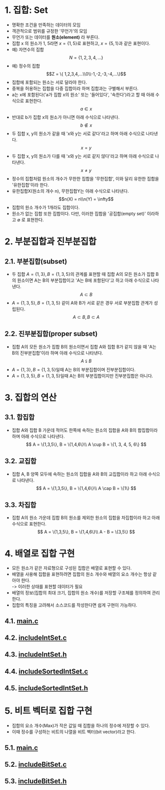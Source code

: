 # 1. 집합: Set
- 명확한 조건을 만족하는 데이터의 모임
- 객관적으로 범위를 규정한 '무언가'의 모임
- 무언가 또는 데이터를 **원소(element)** 라 부른다.
- 집합 x 의 원소가 1, 5라면 $x = \{1, 5\}$로 표현하고, $x = \{5, 1\}$과 같은 표현이다.
- 예) 자연수의 집합
$$N = \{1, 2, 3, 4, ...\}$$
- 예) 정수의 집합
$$Z = \{ 1,2,3,4,...\\0\\-1,-2,-3,-4,...\}$$
- 집합에 포함되는 원소는 서로 달라야 한다.
- 중복을 허용하는 집합을 다중 집합이라 하며 집합과는 구별해서 부른다.
- a는 x에 포함된다('a가 집합 x의 원소' 또는 '들어있다', '속한다')라고 할 때 아래 수식으로 표현한다.
$$a \in x$$
- 반대로 b가 집합 x의 원소가 아니면 아래 수식으로 나타낸다.
$$b \notin x$$
- 두 집합 x, y의 원소가 같을 때 'x와 y는 서로 같다'라고 하며 아래 수식으로 나타낸다.
$$ x = y $$
- 두 집합 x, y의 원소가 다를 때 'x와 y는 서로 같지 않다'라고 하며 아래 수식으로 나타낸다.
$$ x \not= y $$
- 정수의 집합처럼 원소의 개수가 무한한 집합을 '무한집합', 이와 달리 유한한 집합을 '유한집합'이라 한다.
- 유한집합X(원소의 개수 n), 무한집합Y는 아래 수식으로 나타낸다.
$$n(X) = n\\n(Y) = \infty$$
- 집합의 원소 개수가 1개라도 집합이다.
- 원소가 없는 집합 또한 집합이다. 다만, 이러한 집합을 '공집합(empty set)' 이라하고 $\emptyset$ 로 표현한다.

# 2. 부분집합과 진부분집합
## 2.1. 부분집합(subset)
- 두 집합 $A = \{1,3\}, B = \{1,3,5\}$의 관계를 표현할 때 집합 A의 모든 원소가 집합 B의 원소이면 A는 B의 부분집합이고 'A는 B에 포함된다'고 하고 아래 수식으로 나타낸다.
$$A \subset B$$
- $A = \{1,3,5\}, B = \{1,3,5\}$ 같이 A와 B가 서로 같은 경우 서로 부분집합 관계가 성립된다.
$$A \subset B, B \subset A$$
## 2.2. 진부분집합(proper subset)
- 집합 A의 모든 원소가 집합 B의 원소이면서 집합 A와 집합 B가 같지 않을 때 'A는 B의 진부분집합'이라 하며 아래 수식으로 나타낸다.
$$A \subsetneqq B$$
- $A = \{1,3\}, B = \{1,3,5\}$일때 A는 B의 부분집합이며 진부분집합이다.
- $A = \{1,3,5\}, B = \{1,3,5\}$일때 A는 B의 부분집합이지만 진부분집합은 아니다.
# 3. 집합의 연산
## 3.1. 합집합
- 집합 A와 집합 B 가운데 적어도 한쪽에 속하는 원소의 집합을 A와 B의 합집합이라 하며 아래 수식으로 나타낸다.
$$
    A = \{1,3,5\}, B = \{1,4,6\}\\ A \cup B = \{1, 3, 4, 5, 6\}
$$
## 3.2. 교집합
- 집합 A, B 양쪽 모두에 속하는 원소의 집합을 A와 B의 교집합이라 하고 아래 수식으로 나타낸다.
$$
    A = \{1,3,5\}, B = \{1,4,6\}\\ A \cap B = \{1\}
$$
## 3.3. 차집합
- 집합 A의 원소 가운데 집합 B의 원소를 제외한 원소의 집합을 차집합이라 하고 아래 수식으로 표현한다.
$$
    A = \{1,3,5\}, B = \{1,4,6\}\\ A - B = \{3,5\}
$$

# 4. 배열로 집합 구현
- 모든 원소가 같은 자료형으로 구성된 집합은 배열로 표현할 수 있다.
- 배열을 사용해 집합을 표현하려면 집합의 원소 개수와 배열의 요소 개수는 항상 같아야 한다.   
-> 이러한 상태를 표현할 데이터가 필요
- 배열의 정보(집합의 최대 크기, 집합의 원소 개수)를 저장할 구조체를 정의하여 관리한다.
- 집합의 특징을 고려해서 소스코드를 작성한다면 쉽게 구현이 가능하다.
## 4.1. [main.c](../../source/Algorithm/Set/mainIntSet.c)
## 4.2. [includeIntSet.c](../../source/Algorithm/Set/includeIntSet.c)
## 4.3. [includeIntSet.h](../../include/includeIntSet.h)
## 4.4. [includeSortedIntSet.c](../../source/Algorithm/Set/includeSortedIntSet.c)
## 4.5. [includeSortedIntSet.h](../../include/includeSortedIntSet.h)
# 5. 비트 벡터로 집합 구현
- 집합의 요소 개수(Max)가 작은 값일 때 집합을 하나의 정수에 저장할 수 있다.
- 이때 정수를 구성하는 비트의 나열을 비트 벡터(bit vector)라고 한다.
## 5.1. [main.c](../../source/Algorithm/Set/mainBitSet.c)
## 5.2. [includeBitSet.c](../../source/Algorithm/Set/includeBitSet.c)
## 5.3. [includeBitSet.h](../../include/includeBitSet.h)